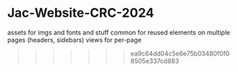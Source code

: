 # Jac-Website-CRC-2024

assets for imgs and fonts and stuff
common for reused elements on multiple pages (headers, sidebars)
views for per-page
>>>>>>> ea9c64dd04c5e6e75b03480f0f08505e337cd883
